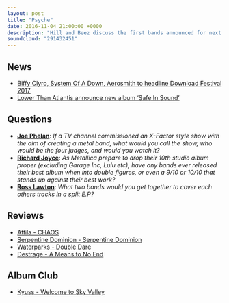 ```yaml
---
layout: post
title: "Psyche"
date: 2016-11-04 21:00:00 +0000
description: "Hill and Beez discuss the first bands announced for next year’s Download festival, there’s a look at the albums from Atilla, Waterparks, Destrage and the Killswitch Engage and Cannibal Corpse side-project Serpentine Dominion and they close out by giving praise to the beast that is Kyuss’s Welcome To Sky Valley on this week’s Album Club. PSYCHE!"
soundcloud: "291432451"
---
```


## News

- [Biffy Clyro, System Of A Down, Aerosmith to headline Download Festival 2017](http://www.nme.com/news/music/biffy-clyro-system-aerosmith-headline-download-festival-2017-1820073)
- [Lower Than Atlantis announce new album ‘Safe In Sound’](http://diymag.com/2016/10/31/lower-than-atlantis-new-album-safe-in-sound)


## Questions

- **[Joe Phelan](https://www.facebook.com/thatsnotmetalpodcast/photos/a.1814755825417620.1073741828.1814737015419501/1986925078200693/?type=3&comment_id=1986936504866217&comment_tracking=%7B%22tn%22%3A%22R9%22%7D)**: *If a TV channel commissioned an X-Factor style show with the aim of creating a metal band, what would you call the show, who would be the four judges, and would you watch it?*
- **[Richard Joyce](https://www.facebook.com/thatsnotmetalpodcast/photos/a.1814755825417620.1073741828.1814737015419501/1986925078200693/?type=3&comment_id=1986995614860306&comment_tracking=%7B%22tn%22%3A%22R9%22%7D)**: *As Metallica prepare to drop their 10th studio album proper (excluding Garage Inc, Lulu etc), have any bands ever released their best album when into double figures, or even a 9/10 or 10/10 that stands up against their best work?*
- **[Ross Lawton](https://www.facebook.com/thatsnotmetalpodcast/photos/a.1814755825417620.1073741828.1814737015419501/1986925078200693/?type=3&comment_id=1987037011522833&comment_tracking=%7B%22tn%22%3A%22R9%22%7D)**: *What two bands would you get together to cover each others tracks in a split E.P?*


## Reviews

- [Attila - CHAOS](https://itunes.apple.com/gb/album/chaos/id1155228261)
- [Serpentine Dominion - Serpentine Dominion](https://itunes.apple.com/gb/album/serpentine-dominion/id1141476317)
- [Waterparks - Double Dare](https://itunes.apple.com/gb/album/double-dare/id1144472083)
- [Destrage - A Means to No End](https://itunes.apple.com/gb/album/a-means-to-no-end/id1145998885)


## Album Club

- [Kyuss - Welcome to Sky Valley](https://itunes.apple.com/gb/album/sky-valley/id308694467)
